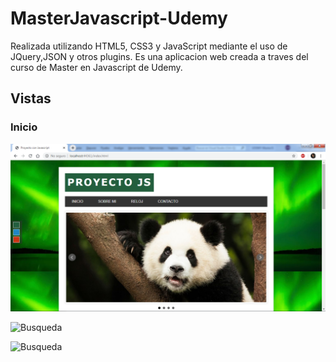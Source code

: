 # MasterJavascript-Udemy

Realizada utilizando HTML5, CSS3 y JavaScript mediante el uso de JQuery,JSON y otros plugins.
Es una aplicacion web creada a traves del curso de Master en Javascript de Udemy.

## Vistas


### Inicio
 ![Index](UDEMY-MasterJS/Vistas/1era.PNG)


 ![Busqueda](vistas/2da.jpg)


 ![Busqueda](vistas/3era.jpg)
